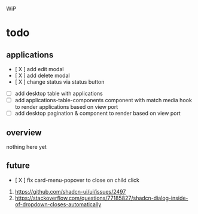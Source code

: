 WiP

# todo

## applications

- [ X ] add edit modal
- [ X ] add delete modal
- [ X ] change status via status button
- [ ] add desktop table with applications
- [ ] add applications-table-components component with match media hook to render applications based on view port
- [ ] add desktop pagination & component to render based on view port

## overview

nothing here yet

## future

- [ X ] fix card-menu-popover to close on child click

1. https://github.com/shadcn-ui/ui/issues/2497
2. https://stackoverflow.com/questions/77185827/shadcn-dialog-inside-of-dropdown-closes-automatically
